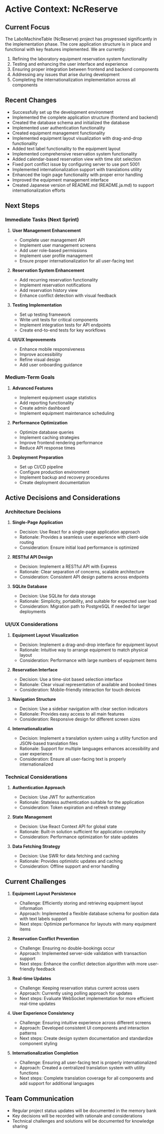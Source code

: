 # Active Context: NcReserve

## Current Focus

The LaboMachineTable (NcReserve) project has progressed significantly in the implementation phase. The core application structure is in place and functional with key features implemented. We are currently:

1. Refining the laboratory equipment reservation system functionality
2. Testing and enhancing the user interface and experience
3. Ensuring proper integration between frontend and backend components
4. Addressing any issues that arise during development
5. Completing the internationalization implementation across all components

## Recent Changes

- Successfully set up the development environment
- Implemented the complete application structure (frontend and backend)
- Created the database schema and initialized the database
- Implemented user authentication functionality
- Created equipment management functionality
- Implemented equipment layout visualization with drag-and-drop functionality
- Added text label functionality to the equipment layout
- Implemented comprehensive reservation system functionality
- Added calendar-based reservation view with time slot selection
- Fixed port conflict issue by configuring server to use port 5001
- Implemented internationalization support with translations utility
- Enhanced the login page functionality with proper error handling
- Improved the equipment management interface
- Created Japanese version of README.md (README.ja.md) to support internationalization efforts

## Next Steps

### Immediate Tasks (Next Sprint)

1. **User Management Enhancement**
   - Complete user management API
   - Implement user management screens
   - Add user role-based permissions
   - Implement user profile management
   - Ensure proper internationalization for all user-facing text

2. **Reservation System Enhancement**
   - Add recurring reservation functionality
   - Implement reservation notifications
   - Add reservation history view
   - Enhance conflict detection with visual feedback

3. **Testing Implementation**
   - Set up testing framework
   - Write unit tests for critical components
   - Implement integration tests for API endpoints
   - Create end-to-end tests for key workflows

4. **UI/UX Improvements**
   - Enhance mobile responsiveness
   - Improve accessibility
   - Refine visual design
   - Add user onboarding guidance

### Medium-Term Goals

1. **Advanced Features**
   - Implement equipment usage statistics
   - Add reporting functionality
   - Create admin dashboard
   - Implement equipment maintenance scheduling

2. **Performance Optimization**
   - Optimize database queries
   - Implement caching strategies
   - Improve frontend rendering performance
   - Reduce API response times

3. **Deployment Preparation**
   - Set up CI/CD pipeline
   - Configure production environment
   - Implement backup and recovery procedures
   - Create deployment documentation

## Active Decisions and Considerations

### Architecture Decisions

1. **Single-Page Application**
   - Decision: Use React for a single-page application approach
   - Rationale: Provides a seamless user experience with client-side routing
   - Consideration: Ensure initial load performance is optimized

2. **RESTful API Design**
   - Decision: Implement a RESTful API with Express
   - Rationale: Clear separation of concerns, scalable architecture
   - Consideration: Consistent API design patterns across endpoints

3. **SQLite Database**
   - Decision: Use SQLite for data storage
   - Rationale: Simplicity, portability, and suitable for expected user load
   - Consideration: Migration path to PostgreSQL if needed for larger deployments

### UI/UX Considerations

1. **Equipment Layout Visualization**
   - Decision: Implement a drag-and-drop interface for equipment layout
   - Rationale: Intuitive way to arrange equipment to match physical layout
   - Consideration: Performance with large numbers of equipment items

2. **Reservation Interface**
   - Decision: Use a time-slot based selection interface
   - Rationale: Clear visual representation of available and booked times
   - Consideration: Mobile-friendly interaction for touch devices

3. **Navigation Structure**
   - Decision: Use a sidebar navigation with clear section indicators
   - Rationale: Provides easy access to all main features
   - Consideration: Responsive design for different screen sizes

4. **Internationalization**
   - Decision: Implement a translation system using a utility function and JSON-based translation files
   - Rationale: Support for multiple languages enhances accessibility and user experience
   - Consideration: Ensure all user-facing text is properly internationalized

### Technical Considerations

1. **Authentication Approach**
   - Decision: Use JWT for authentication
   - Rationale: Stateless authentication suitable for the application
   - Consideration: Token expiration and refresh strategy

2. **State Management**
   - Decision: Use React Context API for global state
   - Rationale: Built-in solution sufficient for application complexity
   - Consideration: Performance optimization for state updates

3. **Data Fetching Strategy**
   - Decision: Use SWR for data fetching and caching
   - Rationale: Provides optimistic updates and caching
   - Consideration: Offline support and error handling

## Current Challenges

1. **Equipment Layout Persistence**
   - Challenge: Efficiently storing and retrieving equipment layout information
   - Approach: Implemented a flexible database schema for position data with text labels support
   - Next steps: Optimize performance for layouts with many equipment items

2. **Reservation Conflict Prevention**
   - Challenge: Ensuring no double-bookings occur
   - Approach: Implemented server-side validation with transaction support
   - Next steps: Enhance the conflict detection algorithm with more user-friendly feedback

3. **Real-time Updates**
   - Challenge: Keeping reservation status current across users
   - Approach: Currently using polling approach for updates
   - Next steps: Evaluate WebSocket implementation for more efficient real-time updates

4. **User Experience Consistency**
   - Challenge: Ensuring intuitive experience across different screens
   - Approach: Developed consistent UI components and interaction patterns
   - Next steps: Create design system documentation and standardize component styling

5. **Internationalization Completion**
   - Challenge: Ensuring all user-facing text is properly internationalized
   - Approach: Created a centralized translation system with utility functions
   - Next steps: Complete translation coverage for all components and add support for additional languages

## Team Communication

- Regular project status updates will be documented in the memory bank
- Key decisions will be recorded with rationale and considerations
- Technical challenges and solutions will be documented for knowledge sharing
